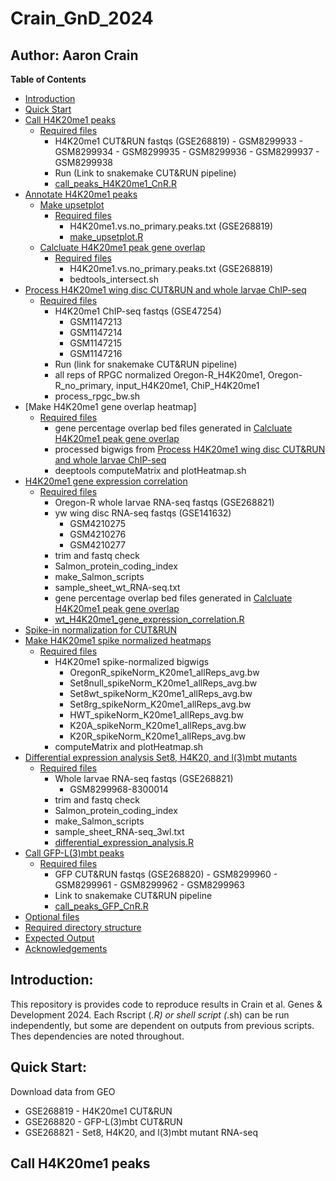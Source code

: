# Crain_GnD_2024
## Author: Aaron Crain

**Table of Contents**
- [Introduction](#introduction)
- [Quick Start](#quick-start)
- [Call H4K20me1 peaks](#call-H4K20me1-peaks)
    - [Required files](#required-files)
        - H4K20me1 CUT&RUN fastqs (GSE268819)
              - GSM8299933
              - GSM8299934
              - GSM8299935
              - GSM8299936
              - GSM8299937
              - GSM8299938
        - Run (Link to snakemake CUT&RUN pipeline)
        - [call_peaks_H4K20me1_CnR.R](#call_peaks_H4K20me1_CnR.R)
- [Annotate H4K20me1 peaks](#annotate_H4K20me1_peaks)
    - [Make upsetplot](#make_upset_plot)
        - [Required files](#required-files)
            - H4K20me1.vs.no_primary.peaks.txt (GSE268819)
            - [make_upsetplot.R](#make_upset_plot.R)
    - [Calcluate H4K20me1 peak gene overlap](#calculate_H4K20me1_peak_gene_overlap)
        - [Required files](#required-files)
            - H4K20me1.vs.no_primary.peaks.txt (GSE268819)
            - bedtools_intersect.sh
- [Process H4K20me1 wing disc CUT&RUN and whole larvae ChIP-seq](#Process_H4K20me1_wing_disc_CUT&RUN_and_whole_larvae_ChIP-seq)
    - [Required files](#required-files)
        - H4K20me1 ChIP-seq fastqs (GSE47254)
            - GSM1147213
            - GSM1147214
            - GSM1147215
            - GSM1147216
        - Run (link for snakemake CUT&RUN pipeline)
        - all reps of RPGC normalized Oregon-R_H4K20me1, Oregon-R_no_primary, input_H4K20me1, ChiP_H4K20me1
        - process_rpgc_bw.sh
- [Make H4K20me1 gene overlap heatmap]
    - [Required files](#required-files)
        - gene percentage overlap bed files generated in [Calcluate H4K20me1 peak gene overlap](#calculate_H4K20me1_peak_gene_overlap)
        - processed bigwigs from [Process H4K20me1 wing disc CUT&RUN and whole larvae ChIP-seq](#Process_H4K20me1_wing_disc_CUT&RUN_and_whole_larvae_ChIP-seq)
        - deeptools computeMatrix and plotHeatmap.sh
- [H4K20me1 gene expression correlation](#H4K20me1_gene_expression_correlation)
    - [Required files](#required-files)
        - Oregon-R whole larvae RNA-seq fastqs (GSE268821)
        - yw wing disc RNA-seq fastqs (GSE141632)
            - GSM4210275
            - GSM4210276
            - GSM4210277
        - trim and fastq check
        - Salmon_protein_coding_index
        - make_Salmon_scripts
        - sample_sheet_wt_RNA-seq.txt
        - gene percentage overlap bed files generated in [Calcluate H4K20me1 peak gene overlap](#calculate_H4K20me1_peak_gene_overlap)
        - [wt_H4K20me1_gene_expression_correlation.R](#wt_H4K20me1_gene_expression_correlation.R)
- [Spike-in normalization for CUT&RUN](#Spike-in_normalization_for_CUT&RUN)
- [Make H4K20me1 spike normalized heatmaps](Make_H4K20me1_spike_normalized_heatmaps)
    - [Required files](#required-files)
        - H4K20me1 spike-normalized bigwigs
            - OregonR_spikeNorm_K20me1_allReps_avg.bw
            - Set8null_spikeNorm_K20me1_allReps_avg.bw
            - Set8wt_spikeNorm_K20me1_allReps_avg.bw
            - Set8rg_spikeNorm_K20me1_allReps_avg.bw
            - HWT_spikeNorm_K20me1_allReps_avg.bw
            - K20A_spikeNorm_K20me1_allReps_avg.bw
            - K20R_spikeNorm_K20me1_allReps_avg.bw
        - computeMatrix and plotHeatmap.sh
- [Differential expression analysis Set8, H4K20, and l(3)mbt mutants](#differential_expression_analysis)
    - [Required files](#required-files)
        - Whole larvae RNA-seq fastqs (GSE268821)
            - GSM8299968-8300014
        - trim and fastq check
        - Salmon_protein_coding_index
        - make_Salmon_scripts
        - sample_sheet_RNA-seq_3wl.txt
        - [differential_expression_analysis.R](#differential_expression_analysis.R)
- [Call GFP-L(3)mbt peaks](#call-H4K20me1-peaks)
    - [Required files](#required-files)
        - GFP CUT&RUN fastqs (GSE268820)
              - GSM8299960
              - GSM8299961
              - GSM8299962
              - GSM8299963
        - Link to snakemake CUT&RUN pipeline
        - [call_peaks_GFP_CnR.R](#call_peaks_GFP_CnR.R)
- [Optional files](#optional-files)
- [Required directory structure](#required-directory-structure)
- [Expected Output](#expected-output)
- [Acknowledgements](#acknowledgements)

## Introduction:
This repository is provides code to reproduce results in Crain et al. Genes & Development 2024. 
Each Rscript (*.R) or shell script (*.sh) can be run independently, but some are dependent on outputs from previous scripts. Thes dependencies are noted throughout.

## Quick Start:
Download data from GEO
- GSE268819 - H4K20me1 CUT&RUN
- GSE268820 - GFP-L(3)mbt CUT&RUN
- GSE268821 - Set8, H4K20, and l(3)mbt mutant RNA-seq

## Call H4K20me1 peaks



